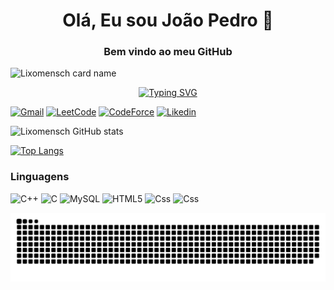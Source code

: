
<h1 align="center">Olá, Eu sou João Pedro 👋</h1>
<h3 align="center">Bem vindo ao meu GitHub</h3>

![Lixomensch card name](https://cardivo.vercel.app/api?name=[João+Pedro]&description=[description]&image=[image_url])

<p align="center">
<a href="https://git.io/typing-svg"><img src="https://readme-typing-svg.herokuapp.com?font=Fira+Code&pause=1000&color=F70000&width=435&lines=Iniciando+servidor+%C3%A9lfico...;Minerando+cristais+de+CPU...;Entrando+no+labirinto+de+IFs..;Descifrando++runas+assemblycas...;Conquista+desbloqueada%3A+Bug+Slayer" alt="Typing SVG" /></a>

[![Gmail](https://img.shields.io/badge/Gmail-D14836?style=for-the-badge&logo=gmail&logoColor=white)](joaopedro.eng18@gmail.com)
[![LeetCode](https://img.shields.io/badge/-LeetCode-FFA116?style=for-the-badge&logo=LeetCode&logoColor=black)](https://leetcode.com/Lixomensch/)
[![CodeForce](https://img.shields.io/badge/Codeforces-445f9d?style=for-the-badge&logo=Codeforces&logoColor=white)](https://codeforces.com/profile/Lixomensch)
[![Likedin](https://img.shields.io/badge/LinkedIn-0077B5?style=for-the-badge&logo=linkedin&logoColor=white)](https://www.linkedin.com/in/joão-pedro-lemes-queiroz-910629232/)  

![Lixomensch GitHub stats](https://github-readme-stats.vercel.app/api?username=Lixomensch&show_icons=true&theme=tokyonight)  

[![Top Langs](https://github-readme-stats.vercel.app/api/top-langs/?username=Lixomensch&layout=donut)](https://github.com/anuraghazra/github-readme-stats)

### Linguagens
![C++](https://img.shields.io/badge/C%2B%2B-00599C?style=for-the-badge&logo=c%2B%2B&logoColor=white)
![C](https://img.shields.io/badge/C-00599C?style=for-the-badge&logo=c&logoColor=white)
![MySQL](https://img.shields.io/badge/MySQL-00000F?style=for-the-badge&logo=mysql&logoColor=white)
![HTML5](https://img.shields.io/badge/HTML5-E34F26?style=for-the-badge&logo=html5&logoColor=white)
![Css](https://img.shields.io/badge/CSS3-1572B6?style=for-the-badge&logo=css3&logoColor=white)
![Css](	https://img.shields.io/badge/JavaScript-323330?style=for-the-badge&logo=javascript&logoColor=F7DF1E)

<p><img align="center" alt="snake eating my contributions" src="https://raw.githubusercontent.com/Lixomensch/Lixomensch/output/github-contribution-grid-snake-dark.svg" width="1000" />
